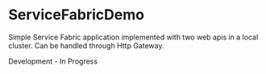 # ServiceFabricDemo

Simple Service Fabric application implemented with two web apis in a local cluster. Can be handled through Http Gateway.

Development - In Progress

